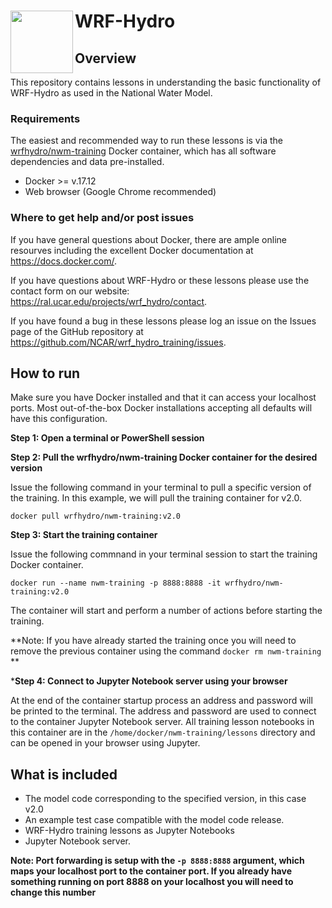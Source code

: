 #  WRF-Hydro <img src="https://ral.ucar.edu/sites/default/files/public/wrf_hydro_symbol_logo_2017_09_150pxby63px.png" width=100 align="left" />

## Overview
This repository contains lessons in understanding the basic functionality of WRF-Hydro as used in the National Water Model.

### Requirements
The easiest and recommended way to run these lessons is via the [wrfhydro/nwm-training](https://cloud.docker.com/u/wrfhydro/repository/docker/wrfhydro/nwm-training) Docker container, which has all software dependencies and data pre-installed.

* Docker >= v.17.12
* Web browser (Google Chrome recommended)

### Where to get help and/or post issues
If you have general questions about Docker, there are ample online resourves including the excellent Docker documentation at https://docs.docker.com/.

If you have questions about WRF-Hydro or these lessons please use the contact form on our website: https://ral.ucar.edu/projects/wrf_hydro/contact. 

If you have found a bug in these lessons please log an issue on the Issues page of the GitHub repository at https://github.com/NCAR/wrf_hydro_training/issues.


## How to run
Make sure you have Docker installed and that it can access your localhost ports. Most out-of-the-box Docker installations accepting all defaults will have this configuration.

**Step 1: Open a terminal or PowerShell session**

**Step 2: Pull the wrfhydro/nwm-training Docker container for the desired version**

Issue the following command in your terminal to pull a specific version of the training. In this example, we will pull the training container for v2.0.

`docker pull wrfhydro/nwm-training:v2.0`

**Step 3: Start the training container**

Issue the following commnand in your terminal session to start the training Docker container.

`docker run --name nwm-training -p 8888:8888 -it wrfhydro/nwm-training:v2.0`

The container will start and perform a number of actions before starting the training. 

**Note: If you have already started the training once you will need to remove the previous container using the command `docker rm nwm-training` **

***Step 4: Connect to Jupyter Notebook server using your browser**

At the end of the container startup process an address and password will be printed to the terminal. The address and password are used to connect to the container Jupyter Notebook server. All training lesson notebooks in this container are in the `/home/docker/nwm-training/lessons` directory and can be opened in your browser using Jupyter.

## What is included

* The model code corresponding to the specified version, in this case v2.0
* An example test case compatible with the model code release.
* WRF-Hydro training lessons as Jupyter Notebooks
* Jupyter Notebook server.

**Note: Port forwarding is setup with the `-p 8888:8888` argument, which maps your localhost port to the container port. If you already have something running on port 8888 on your localhost you will need to change this number**

